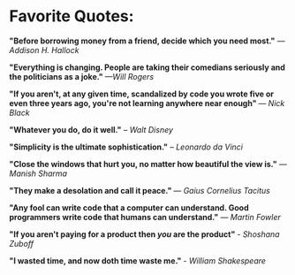 <h1>Favorite Quotes: </h1>

<b>"Before borrowing money from a friend, decide which you need most."</b> <em> —Addison H. Hallock </em>

<b>"Everything is changing. People are taking their comedians seriously and the politicians as a joke." </b> <em> —Will Rogers </em>

<b>"If you aren't, at any given time, scandalized by code you wrote five or even three years ago, you're not learning anywhere near enough" </b> <em> ― Nick Black </em>

<b>"Whatever you do, do it well."</b> <em> – Walt Disney </em>

<b>"Simplicity is the ultimate sophistication."</b> <em> – Leonardo da Vinci </em>

<b> "Close the windows that hurt you, no matter how beautiful the view is."</b> <em> ― Manish Sharma </em>

<b> "They make a desolation and call it peace." </b> <em> ― Gaius Cornelius Tacitus </em>

<b> "Any fool can write code that a computer can understand. Good programmers write code that humans can understand."</b> <em> ― Martin Fowler </em>

<b> "If you aren't paying for a product then <i>you</i> are the product" </b> <em> - Shoshana Zuboff </em>

<b> "I wasted time, and now doth time waste me." </b> <em> - William Shakespeare </em>
